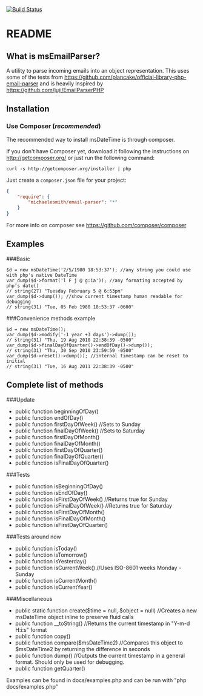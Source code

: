 [![Build Status](https://secure.travis-ci.org/michaelesmith/msEmailParser.png)](http://secure.travis-ci.org/michaelesmith/msEmailParser)

README
======

What is msEmailParser?
-------------------

A utility to parse incoming emails into an object representation. This uses some of the tests from
https://github.com/plancake/official-library-php-email-parser and is heavily inspired by
https://github.com/juji/EmailParserPHP

Installation
------------

### Use Composer (*recommended*)

The recommended way to install msDateTime is through composer.

If you don't have Composer yet, download it following the instructions on
http://getcomposer.org/ or just run the following command:

    curl -s http://getcomposer.org/installer | php

Just create a `composer.json` file for your project:

``` json
{
    "require": {
        "michaelesmith/email-parser": "*"
    }
}
```

For more info on composer see https://github.com/composer/composer

Examples
--------

###Basic

    $d = new msDateTime('2/5/1980 18:53:37'); //any string you could use with php's native DateTime
    var_dump($d->format('l F j @ g:ia')); //any formating accepted by php's date()
    // string(27) "Tuesday February 5 @ 6:53pm"
    var_dump($d->dump()); //show current timestamp human readable for debugging
    // string(31) "Tue, 05 Feb 1980 18:53:37 -0600"

###Convenience methods example

    $d = new msDateTime();
    var_dump($d->modify('-1 year +3 days')->dump());
    // string(31) "Thu, 19 Aug 2010 22:38:39 -0500"
    var_dump($d->finalDayOfQuarter()->endOfDay()->dump());
    // string(31) "Thu, 30 Sep 2010 23:59:59 -0500"
    var_dump($d->reset()->dump()); //internal timestamp can be reset to initial
    // string(31) "Tue, 16 Aug 2011 22:38:39 -0500"

Complete list of methods
------------------------

###Update
* public function beginningOfDay()
* public function endOfDay()
* public function firstDayOfWeek()  //Sets to Sunday
* public function finalDayOfWeek()  //Sets to Saturday
* public function firstDayOfMonth()
* public function finalDayOfMonth()
* public function firstDayOfQuarter()
* public function finalDayOfQuarter()
* public function isFinalDayOfQuarter()

###Tests
* public function isBeginningOfDay()
* public function isEndOfDay()
* public function isFirstDayOfWeek()  //Returns true for Sunday
* public function isFinalDayOfWeek()  //Returns true for Saturday
* public function isFirstDayOfMonth()
* public function isFinalDayOfMonth()
* public function isFirstDayOfQuarter()

###Tests around now
* public function isToday()
* public function isTomorrow()
* public function isYesterday()
* public function isCurrentWeek()  //Uses ISO-8601 weeks Monday - Sunday
* public function isCurrentMonth()
* public function isCurrentYear()

###Miscellaneous
* public static function create($time = null, $object = null)  //Creates a new msDateTime object inline to preserve fluid calls
* public function  __toString()  //Returns the current timestamp in "Y-m-d H:i:s" format
* public function copy()
* public function compare($msDateTime2)  //Compares this object to $msDateTime2 by returning the difference in seconds
* public function dump()  //Outputs the current timestamp in a general format. Should only be used for debugging.
* public function getQuarter()


Examples can be found in docs/examples.php and can be run with "php docs/examples.php"
